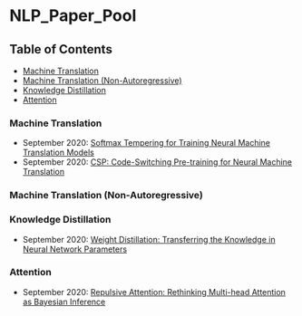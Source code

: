 # NLP_Paper_Pool
<!-- TABLE OF CONTENTS -->
## Table of Contents
* [Machine Translation](#machine-translation)
* [Machine Translation (Non-Autoregressive)](#machine-translation-non-autoregressive)
* [Knowledge Distillation](#knowledge-distillation)
* [Attention](#attention)

<!-- Machine Translation -->
### Machine Translation
- September 2020: [Softmax Tempering for Training Neural Machine Translation Models](https://arxiv.org/abs/2009.09372)
- September 2020: [CSP: Code-Switching Pre-training for Neural Machine Translation](https://arxiv.org/abs/2009.08088)

<!-- Machine Translation (Non-Autoregressive)-->
### Machine Translation (Non-Autoregressive)

<!-- Knowledge Distillation -->
### Knowledge Distillation
- September 2020: [Weight Distillation: Transferring the Knowledge in Neural Network Parameters](https://arxiv.org/abs/2009.09152)

<!-- Attention -->
### Attention
- September 2020: [Repulsive Attention: Rethinking Multi-head Attention as Bayesian Inference](https://arxiv.org/abs/2009.09364)
